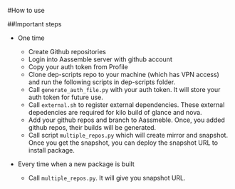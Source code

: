 #How to use

##Important steps

- One time
	- Create Github repositories
	- Login into Aassemble server with github account
	- Copy your auth token from Profile
	- Clone dep-scripts repo to your machine (which has VPN access) and run the following scripts in dep-scripts folder.
	- Call `generate_auth_file.py` with your auth token. It will store your auth token for future use.
	- Call `external.sh` to register external dependencies. These external depedencies are required for kilo build of glance and nova.
	- Add your github repos and branch to Aassmeble. Once, you added github repos, their builds will be generated.
	- Call script `multiple_repos.py` which will create mirror and snapshot. Once you get the snapshot, you can deploy the snapshot URL to install package.

- Every time when a new package is built
	- Call `multiple_repos.py`. It will give you snapshot URL.



